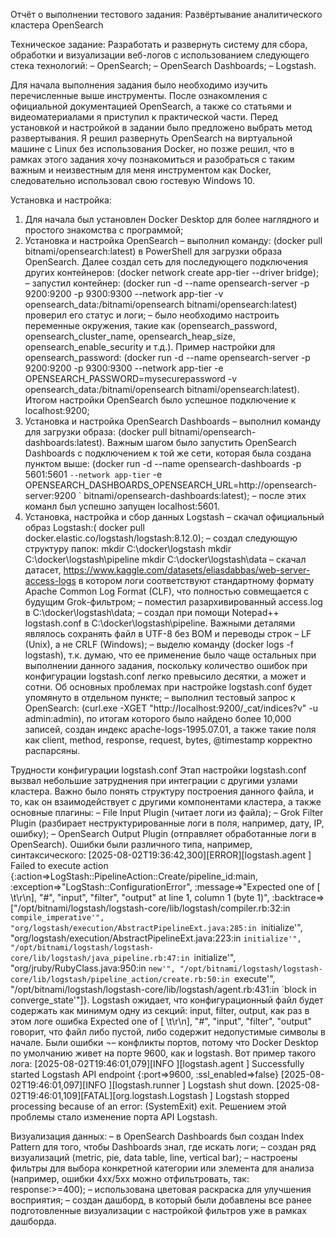 Отчёт о выполнении тестового задания:
Развёртывание аналитического кластера OpenSearch


Техническое задание:
Разработать и развернуть систему для сбора, обработки и визуализации веб-логов 
с использованием следующего стека технологий:
– OpenSearch;
– OpenSearch Dashboards;
– Logstash.

Для начала выполнения задания было необходимо изучить перечисленные выше инструменты. После ознакомления с официальной документацией OpenSearch, а также со статьями и видеоматериалами я приступил к практической части.
Перед установкой и настройкой в задании было предложено выбрать метод развертывания. Я решил развернуть OpenSearch на виртуальной машине с Linux без использования Docker, но позже решил, что в рамках этого задания хочу познакомиться и разобраться с таким важным и неизвестным для меня инструментом как Docker, следовательно использовал свою гостевую Windows 10.

Установка и настройка:
1)	Для начала был установлен Docker Desktop для более наглядного и простого знакомства с программой;
2)	Установка и настройка OpenSearch
– выполнил команду: (docker pull bitnami/opensearch:latest) в PowerShell для загрузки образа OpenSearch. Далее создал сеть для последующего подключения других контейнеров: (docker network create app-tier --driver bridge);
– запустил контейнер: (docker run -d --name opensearch-server -p 9200:9200 -p 9300:9300 --network app-tier -v opensearch_data:/bitnami/opensearch bitnami/opensearch:latest) проверил его статус и логи;
– было необходимо настроить переменные окружения, такие как (opensearch_password, opensearch_cluster_name, opensearch_heap_size, opensearch_enable_security и т.д.). Пример настройки для opensearch_password: (docker run -d --name opensearch-server -p 9200:9200 -p 9300:9300 --network app-tier -e OPENSEARCH_PASSWORD=mysecurepassword -v opensearch_data:/bitnami/opensearch bitnami/opensearch:latest). Итогом настройки OpenSearch было успешное подключение к localhost:9200;
3)	Установка и настройка OpenSearch Dashboards
– выполнил команду для загрузки образа: (docker pull bitnami/opensearch-dashboards:latest). Важным шагом было запустить OpenSearch Dashboards с подключением к той же сети, которая была создана пунктом выше: (docker run -d --name opensearch-dashboards -p 5601:5601 `
  --network app-tier `
  -e OPENSEARCH_DASHBOARDS_OPENSEARCH_URL=http://opensearch-server:9200 `
  bitnami/opensearch-dashboards:latest);
 – после этих команл был успешно запущен localhost:5601.
 
4)	Установка, настройка и сбор данных Logstash 
– скачал официальный образ Logstash:( docker pull docker.elastic.co/logstash/logstash:8.12.0);
– создал следующую структуру папок: 
mkdir C:\docker\logstash
mkdir C:\docker\logstash\pipeline
mkdir C:\docker\logstash\data
– скачал датасет, https://www.kaggle.com/datasets/eliasdabbas/web-server-access-logs в котором логи соответствуют стандартному формату Apache Common Log Format (CLF), что полностью совмещается с будущим Grok-фильтром;
– поместил разархивированный access.log в C:\docker\logstash\data\;
– создал при помощи Notepad++ logstash.conf в C:\docker\logstash\pipeline\. Важными деталями являлось сохранять файл в UTF-8 без BOM и переводы строк – LF (Unix), а не CRLF (Windows);
– выделю команду (docker logs -f logstash), т.к. думаю, что ее применение было чаще остальных при выполнении данного задания, поскольку количество ошибок при конфигурации logstash.conf легко превысило десятки, а может и сотни. Об основных проблемах при настройке logstash.conf будет упомянуто в отдельном пункте;
– выполнил тестовый запрос к OpenSearch: (curl.exe -XGET "http://localhost:9200/_cat/indices?v" -u admin:admin), по итогам которого было найдено более 10,000 записей, создан индекс apache-logs-1995.07.01, а также такие поля как client, method, response, request, bytes, @timestamp корректно распарсяны.

Трудности конфигурации logstash.conf
Этап настройки logstash.conf вызвал небольшие затруднения при интеграции с другими узлами кластера.
Важно было понять структуру построения данного файла, и то, как он взаимодействует с другими компонентами кластера, а также основные плагины:
– File Input Plugin (читает логи из файла);
– Grok Filter Plugin (разбирает неструктурированные логи в поля, например, дату, IP, ошибку);
– OpenSearch Output Plugin (отправляет обработанные логи в OpenSearch).
Ошибки были различного типа, например, синтаксического: [2025-08-02T19:36:42,300][ERROR][logstash.agent ] Failed to execute action {:action=>LogStash::PipelineAction::Create/pipeline_id:main, :exception=>"LogStash::ConfigurationError", :message=>"Expected one of [ \\t\\r\\n], \"#\", \"input\", \"filter\", \"output\" at line 1, column 1 (byte 1)", :backtrace=>["/opt/bitnami/logstash/logstash-core/lib/logstash/compiler.rb:32:in `compile_imperative'", "org/logstash/execution/AbstractPipelineExt.java:285:in `initialize'", "org/logstash/execution/AbstractPipelineExt.java:223:in `initialize'", "/opt/bitnami/logstash/logstash-core/lib/logstash/java_pipeline.rb:47:in `initialize'", "org/jruby/RubyClass.java:950:in `new'", "/opt/bitnami/logstash/logstash-core/lib/logstash/pipeline_action/create.rb:50:in `execute'", "/opt/bitnami/logstash/logstash-core/lib/logstash/agent.rb:431:in `block in converge_state'"]}. 
Logstash ожидает, что конфигурационный файл будет содержать как минимум одну из секций: input, filter, output, как раз в этом логе ошибка Expected one of [ \t\r\n], "#", "input", "filter", "output" говорит, что файл либо пустой, либо содержит недопустимые символы в начале. 
Были ошибки ¬– конфликты портов, потому что Docker Desktop по умолчанию живет на порте 9600, как и logstash. Вот пример такого лога: [2025-08-02T19:46:01,079][INFO ][logstash.agent ] Successfully started Logstash API endpoint {:port=>9600, :ssl_enabled=>false} [2025-08-02T19:46:01,097][INFO ][logstash.runner ] Logstash shut down. [2025-08-02T19:46:01,109][FATAL][org.logstash.Logstash ] Logstash stopped processing because of an error: (SystemExit) exit. Решением этой проблемы стало изменение порта API Logstash.

Визуализация данных:
– в OpenSearch Dashboards был создан Index Pattern для того, чтобы Dashboards знал, где искать логи;
– создан ряд визуализаций (metric, pie, data table, line, vertical bar);
– настроены фильтры для выбора конкретной категории или элемента для анализа (например, ошибки 4хх/5xx можно отфильтровать, так: response:>=400);
– использована цветовая раскраска для улучшения восприятия;
– создан дашборд, в который были добавлены все ранее подготовленные визуализации с настройкой фильтров уже в рамках дашборда.








